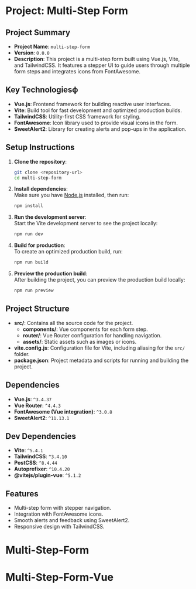
# Project: Multi-Step Form

## Project Summary

- **Project Name**: `multi-step-form`
- **Version**: `0.0.0`
- **Description**: This project is a multi-step form built using Vue.js, Vite, and TailwindCSS. It features a stepper UI to guide users through multiple form steps and integrates icons from FontAwesome.

## Key Technologiesф

- **Vue.js**: Frontend framework for building reactive user interfaces.
- **Vite**: Build tool for fast development and optimized production builds.
- **TailwindCSS**: Utility-first CSS framework for styling.
- **FontAwesome**: Icon library used to provide visual icons in the form.
- **SweetAlert2**: Library for creating alerts and pop-ups in the application.

## Setup Instructions

1. **Clone the repository**:
   ```bash
   git clone <repository-url>
   cd multi-step-form
   ```

2. **Install dependencies**:  
   Make sure you have [Node.js](https://nodejs.org/) installed, then run:
   ```bash
   npm install
   ```

3. **Run the development server**:  
   Start the Vite development server to see the project locally:
   ```bash
   npm run dev
   ```

4. **Build for production**:  
   To create an optimized production build, run:
   ```bash
   npm run build
   ```

5. **Preview the production build**:  
   After building the project, you can preview the production build locally:
   ```bash
   npm run preview
   ```

## Project Structure

- **src/**: Contains all the source code for the project.
    - **components/**: Vue components for each form step.
    - **router/**: Vue Router configuration for handling navigation.
    - **assets/**: Static assets such as images or icons.
- **vite.config.js**: Configuration file for Vite, including aliasing for the `src/` folder.
- **package.json**: Project metadata and scripts for running and building the project.

## Dependencies

- **Vue.js**: `^3.4.37`
- **Vue Router**: `^4.4.3`
- **FontAwesome (Vue integration)**: `^3.0.8`
- **SweetAlert2**: `^11.13.1`

## Dev Dependencies

- **Vite**: `^5.4.1`
- **TailwindCSS**: `^3.4.10`
- **PostCSS**: `^8.4.44`
- **Autoprefixer**: `^10.4.20`
- **@vitejs/plugin-vue**: `^5.1.2`

## Features

- Multi-step form with stepper navigation.
- Integration with FontAwesome icons.
- Smooth alerts and feedback using SweetAlert2.
- Responsive design with TailwindCSS.
# Multi-Step-Form
# Multi-Step-Form-Vue
